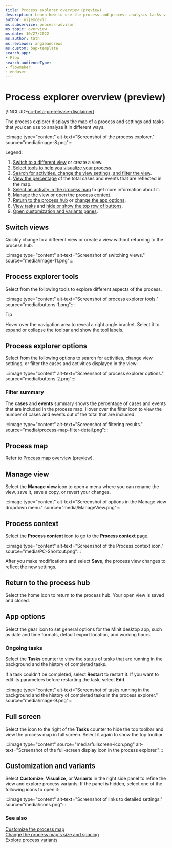 ```yaml
---
title: Process explorer overview (preview)
description: Learn how to use the process and process analysis tasks view in the Minit desktop application in process advisor.
author: nijemcevic
ms.subservice: process-advisor
ms.topic: overview
ms.date: 10/27/2022
ms.author: tatn
ms.reviewer: angieandrews
ms.custom: bap-template
search.app:
- Flow
search.audienceType:
- flowmaker
- enduser
---
```


# Process explorer overview (preview)

[!INCLUDE[cc-beta-prerelease-disclaimer](../includes/cc-beta-prerelease-disclaimer.md)]

The process explorer displays the map of a process and settings and tasks that you can use to analyze it in different ways.

:::image type="content" alt-text="Screenshot of the process explorer." source="media/image-8.png":::

Legend:

1. [Switch to a different view](#switch-views) or create a view.
1. [Select tools to help you visualize your process](#process-explorer-tools).
1. [Search for activities, change the view settings, and filter the view](#process-explorer-options).
1. [View the percentage](#filter-summary) of the total cases and events that are reflected in the map.
1. [Select an activity in the process map](#process-map) to get more information about it.
1. [Manage the view](#manage-view) or open the [process context](#process-context).
1. [Return to the process hub](#return-to-the-process-hub) or [change the app options](#app-options).
1. [View tasks](#ongoing-tasks) and [hide or show the top row of buttons](#full-screen).
1. [Open customization and variants panes](#customization-and-variants).

## Switch views

Quickly change to a different view or create a view without returning to the process hub.

:::image type="content" alt-text="Screenshot of switching views." source="media/image-11.png":::

## Process explorer tools

Select from the following tools to explore different aspects of the process.

:::image type="content" alt-text="Screenshot of process explorer tools." source="media/buttons-1.png":::

> [!TIP]
> Hover over the navigation area to reveal a right angle bracket. Select it to expand or collapse the toolbar and show the tool labels.

## Process explorer options

Select from the following options to search for activities, change view settings, or filter the cases and activities displayed in the view:

:::image type="content" alt-text="Screenshot of process explorer options." source="media/buttons-2.png":::

### Filter summary

The **cases** and **events** summary shows the percentage of cases and events that are included in the process map. Hover over the filter icon to view the number of cases and events out of the total that are included.

:::image type="content" alt-text="Screenshot of filtering results." source="media/process-map-filter-detail.png":::

## Process map

Refer to [Process map overview (preview)](process-map.md).

## Manage view

Select the **Manage view** icon to open a menu where you can rename the view, save it, save a copy, or revert your changes.

:::image type="content" alt-text="Screenshot of options in the Manage view dropdown menu." source="media/ManageView.png":::

## Process context

Select the **Process context** icon to go to the [**Process context** page](process-context.md).

:::image type="content" alt-text="Screenshot of the Process context icon." source="media/PC-Shortcut.png":::

After you make modifications and select **Save**, the process view changes to reflect the new settings.

## Return to the process hub

Select the home icon to return to the process hub. Your open view is saved and closed.

## App options

Select the gear icon to set general options for the Minit desktop app, such as date and time formats, default export location, and working hours.

### Ongoing tasks

Select the **Tasks** counter to view the status of tasks that are running in the background and the history of completed tasks.

If a task couldn't be completed, select **Restart** to restart it. If you want to edit its parameters before restarting the task, select **Edit**.

:::image type="content" alt-text="Screenshot of tasks running in the background and the history of completed tasks in the process explorer." source="media/image-9.png":::

## Full screen

Select the icon to the right of the **Tasks** counter to hide the top toolbar and view the process map in full screen. Select it again to show the top toolbar.

:::image type="content" source="media/fullscreen-icon.png" alt-text="Screenshot of the full-screen display icon in the process explorer.":::

## Customization and variants

Select **Customize**, **Visualize**, or **Variants** in the right side panel to refine the view and explore process variants. If the panel is hidden, select one of the following icons to open it:

:::image type="content" alt-text="Screenshot of links to detailed settings." source="media/icons.png":::

### See also

[Customize the process map](process-map.md#process-map-settings)  
[Change the process map's size and spacing](process-map.md#visualization-settings-for-the-process-map-or-social-graph)  
[Explore process variants](process-map.md#variant-panel)
